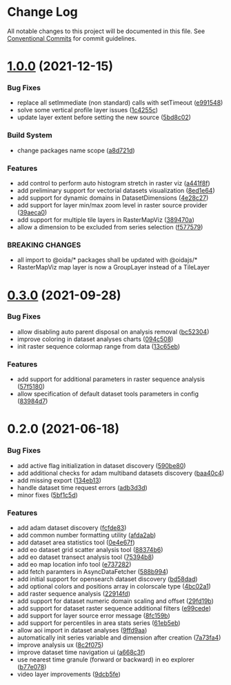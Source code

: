 # Change Log

All notable changes to this project will be documented in this file.
See [Conventional Commits](https://conventionalcommits.org) for commit guidelines.

# [1.0.0](https://github.com/cgi-italy/oida/compare/@oida/eo-mobx@0.3.0...@oidajs/eo-mobx@1.0.0) (2021-12-15)


### Bug Fixes

* replace all setImmediate (non standard) calls with setTimeout ([e991548](https://github.com/cgi-italy/oida/commit/e9915486859236b2bfa37760ef4508d0f467dc77))
* solve some vertical profile layer issues ([1c4255c](https://github.com/cgi-italy/oida/commit/1c4255c92636a2d3d9ad817b7f017f64a24ac088))
* update layer extent before setting the new source ([5bd8c02](https://github.com/cgi-italy/oida/commit/5bd8c02c517e0b05f0b7c7e279d33fde265c3d1d))


### Build System

* change packages name scope ([a8d721d](https://github.com/cgi-italy/oida/commit/a8d721db395a8a9f9c52808c5318c392096cc2a3))


### Features

* add control to perform auto histogram stretch in raster viz ([a441f8f](https://github.com/cgi-italy/oida/commit/a441f8f1471c4876417862d9e6b784d79487135c))
* add preliminary support for vectorial datasets visualization ([8ed1e64](https://github.com/cgi-italy/oida/commit/8ed1e64bf2e370281b87a6451a4f7998e0d7fac8))
* add support for dynamic domains in DatasetDimensions ([4e28c27](https://github.com/cgi-italy/oida/commit/4e28c278f73ba7057c35c5af0fcfa381a9fc571b))
* add support for layer min/max zoom level in raster source provider ([39aeca0](https://github.com/cgi-italy/oida/commit/39aeca02faaec0101a2109b3c8476db6cf6f5bda))
* add support for multiple tile layers in RasterMapViz ([389470a](https://github.com/cgi-italy/oida/commit/389470a34cd848652ba9bd145d1de3e141279775))
* allow a dimension to be excluded from series selection ([f577579](https://github.com/cgi-italy/oida/commit/f57757971fcc460c8b023cc389c61a014f649558))


### BREAKING CHANGES

* all import to @oida/\* packages shall be updated with @oidajs/\*
* RasterMapViz map layer is now a GroupLayer instead of a TileLayer





# [0.3.0](https://github.com/cgi-italy/oida/compare/@oida/eo-mobx@0.2.0...@oida/eo-mobx@0.3.0) (2021-09-28)


### Bug Fixes

* allow disabling auto parent disposal on analysis removal ([bc52304](https://github.com/cgi-italy/oida/commit/bc523048a9d2489d757c656823eda82250145bd2))
* improve coloring in dataset analyses charts ([094c508](https://github.com/cgi-italy/oida/commit/094c5082c0ca3199f8470657831853b8d0112e1f))
* init raster sequence colormap range from data ([13c65eb](https://github.com/cgi-italy/oida/commit/13c65eb3bc84510301c005b787a083ce93043975))


### Features

* add support for additional parameters in raster sequence analysis ([57f5180](https://github.com/cgi-italy/oida/commit/57f5180eeeaae42426064854ca12756801a3e47e))
* allow specification of default dataset tools parameters in config ([83984d7](https://github.com/cgi-italy/oida/commit/83984d7b1a9b051321c641029c058ec28c8c61c7))





# 0.2.0 (2021-06-18)


### Bug Fixes

* add active flag initialization in dataset discovery ([590be80](https://github.com/cgi-italy/oida/commit/590be80098b9c0c9bdad17a8551fcff4df1e36bc))
* add additional checks for adam multiband datasets discovery ([baa40c4](https://github.com/cgi-italy/oida/commit/baa40c460b9314b4e58e08db17d66985ada464c7))
* add missing export ([134eb13](https://github.com/cgi-italy/oida/commit/134eb1320487f4b3bb2ebe006154e8085bc0ff28))
* handle dataset time request errors ([adb3d3d](https://github.com/cgi-italy/oida/commit/adb3d3d80842bfb842f17facf1f773fcd03ae30c))
* minor fixes ([5bf1c5d](https://github.com/cgi-italy/oida/commit/5bf1c5d8e62fef3c7eb7c0cf9a268e014e572031))


### Features

* add adam dataset discovery ([fcfde83](https://github.com/cgi-italy/oida/commit/fcfde83d74b8446caa0f39d6989d304f4bbde204))
* add common number formatting utility ([afda2ab](https://github.com/cgi-italy/oida/commit/afda2ab139d1855704662375fe26013b5f52e2d5))
* add dataset area statistics tool ([0e4e67f](https://github.com/cgi-italy/oida/commit/0e4e67fa9133a9b7bd8d67171e56f359504299a8))
* add eo dataset grid scatter analysis tool ([88374b6](https://github.com/cgi-italy/oida/commit/88374b67516dbebcefb01c851fe9ad2b1e9cf01e))
* add eo dataset transect analysis tool ([75394b8](https://github.com/cgi-italy/oida/commit/75394b8515fa31d8bb75c034539b215baf6cfe2b))
* add eo map location info tool ([e737282](https://github.com/cgi-italy/oida/commit/e73728218429c3f9482489c5ddf10a93590a65c1))
* add fetch paramters in AsyncDataFetcher ([588b994](https://github.com/cgi-italy/oida/commit/588b9940e2fa071125654288868bd5d5092f49d8))
* add initial support for opensearch dataset discovery ([bd58dad](https://github.com/cgi-italy/oida/commit/bd58dad47ddcb338ce6f81f4358ab6a6e81d6115))
* add optional colors and positions array in colorscale type ([4bc02a1](https://github.com/cgi-italy/oida/commit/4bc02a1cdb9bddefacd54190c426195885928d3f))
* add raster sequence analysis ([22914fd](https://github.com/cgi-italy/oida/commit/22914fddf2cc5294b83535d0161afadf6df038ae))
* add support for dataset numeric domain scaling and offset ([29fd19b](https://github.com/cgi-italy/oida/commit/29fd19b19b3b678f5eb81a7457afba3b886bec47))
* add support for dataset raster sequence additional filters ([e99cede](https://github.com/cgi-italy/oida/commit/e99cede5a6ca0f9a55cd3923687486522463cefe))
* add support for layer source error message ([8fc159b](https://github.com/cgi-italy/oida/commit/8fc159b32af12fba25dec14ed9fe4b02a356abdd))
* add support for percentiles in area stats series ([61eb5eb](https://github.com/cgi-italy/oida/commit/61eb5ebee7be89ff1cb8ea2b4cb52124da62e1bd))
* allow aoi import in dataset analyses ([9ffd9aa](https://github.com/cgi-italy/oida/commit/9ffd9aa8f9572876be74c348026c4e6a46fb4189))
* automatically init series variable and dimension after creation ([7a73fa4](https://github.com/cgi-italy/oida/commit/7a73fa4c8efb57ac13058fa98a63390b93469783))
* improve analysis ux ([8c2f075](https://github.com/cgi-italy/oida/commit/8c2f075570f1e7c0f04c849ec3daf32d6fc35fbe))
* improve dataset time navigation ui ([a668c3f](https://github.com/cgi-italy/oida/commit/a668c3fce38501a53c3cfedf4e852d2ba2c68515))
* use nearest time granule (forward or backward) in eo explorer ([b77e078](https://github.com/cgi-italy/oida/commit/b77e07877c717c8a03f27b9154ae4741d134f7f0))
* video layer improvements ([9dcb5fe](https://github.com/cgi-italy/oida/commit/9dcb5fe4b54d1a454a7f26269657d151d4ddcb43))
